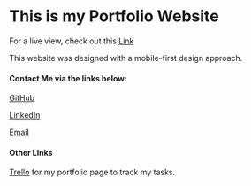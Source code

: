 <h1>This is my Portfolio Website</h1>


<p>For a live view, check out this <a href="#" target="_blank">Link</a></p>

<p>This website was designed with a mobile-first design approach.</p>

<h4>Contact Me via the links below:</h4>

[GitHub](https://github.com/raymonddoan)

[LinkedIn](https://www.linkedin.com/in/raymonddoan/)

[Email](mailto:raymond.doan94@gmail.com)

<h4>Other Links</h4>

[Trello](https://trello.com/b/M6CL8gdJ/portfolio-website) for my portfolio page to track my tasks.